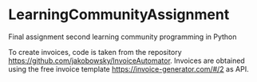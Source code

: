 # LearningCommunityAssignment
Final assignment second learning community programming in Python

To create invoices, code is taken from the repository https://github.com/jakobowsky/InvoiceAutomator. 
Invoices are obtained using the free invoice template https://invoice-generator.com/#/2 as API.
